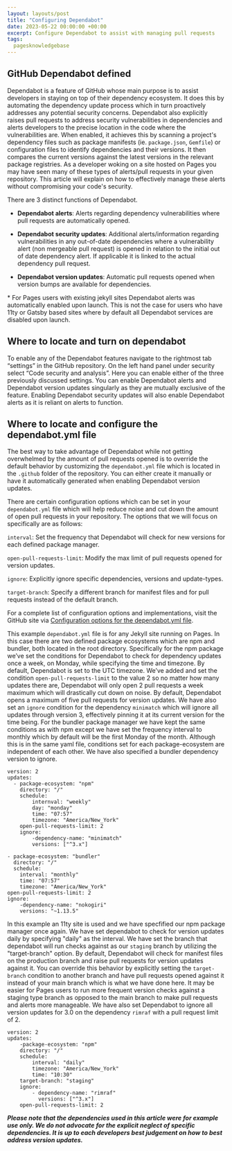 ```yaml
---
layout: layouts/post
title: "Configuring Dependabot"
date: 2023-05-22 00:00:00 +00:00
excerpt: Configure Dependabot to assist with managing pull requests
tags:
  pagesknowledgebase
---
```


## GitHub Dependabot defined

Dependabot is a feature of GitHub whose main purpose is to assist developers in staying on top of their dependency ecosystem. It does this by automating the dependency update process which in turn proactively addresses any potential security concerns. Dependabot also explicitly raises pull requests to address security vulnerabilities in dependencies and alerts developers to the precise location in the code where the vulnerabilities are. When enabled, it achieves this by scanning a project's dependency files such as package manifests (ie. `package.json`, `Gemfile`) or configuration files to identify dependencies and their versions. It then compares the current versions against the latest versions in the relevant package registries. As a developer woking on a site hosted on Pages you may have seen many of these types of alerts/pull requests in your given repository. This article will explain on how to effectively manage these alerts without compromising your code's security. 

There are 3 distinct functions of Dependabot.  

* __Dependabot alerts__: Alerts regarding dependency vulnerabilities where pull requests are automatically opened.

* __Dependabot security updates__: Additional alerts/information regarding vulnerabilities in any out-of-date dependencies where a vulnerability alert (non mergeable pull request) is opened in relation to the initial out of date dependency alert. If applicable it is linked to the actual dependency pull request.  

* __Dependabot version updates__: Automatic pull requests opened when version bumps are available for dependencies.   

\* For Pages users with existing jekyll sites Dependabot alerts was automatically enabled upon launch. This is not the case for users who have 11ty or Gatsby based sites where by default all Dependabot services are disabled upon launch.

## Where to locate and turn on dependabot  

To enable any of the Dependabot features navigate to the rightmost tab “settings” in the GitHub repository. On the left hand panel under security select “Code security and analysis”. Here you can enable either of the three previously discussed settings. You can enable Dependabot alerts and Dependabot version updates singularly as they are mutually exclusive of the feature. Enabling Dependabot security updates will also enable Dependabot alerts as it is reliant on alerts to function. 

## Where to locate and configure the dependabot.yml file

The best way to take advantage of Dependabot while not getting overwhelmed by the amount of pull requests opened is to override the default behavior by customizing the `dependabot.yml` file which is located in the `.github` folder of the repository. You can either create it manually or have it automatically generated when enabling Dependabot version updates.

There are certain configuration options which can be set in your `dependabot.yml` file which will help reduce noise and cut down the amount of open pull requests in your repository. The options that we will focus on specifically are as follows:


  
  `interval`: Set the frequency that Dependabot will check for new versions for each defined package manager.
  <br>
  
 `open-pull-requests-limit`: Modify the max limit of pull requests opened for version updates.
  <br>
  
 `ignore`: Explicitly ignore specific dependencies, versions and update-types.
  <br>
  
 `target-branch`: Specify a different branch for manifest files and for pull requests instead of the default branch.


For a complete list of configuration options and implementations, visit the GitHub site via [Configuration options for the dependabot.yml file](https://docs.github.com/en/code-security/dependabot/dependabot-version-updates/configuration-options-for-the-dependabot.yml-file#about-the-dependabotyml-file).

This example `dependabot.yml` file is for any Jekyll site running on Pages. In this case there are two defined package ecosystems which are npm and bundler, both located in the root directory. Specifically for the npm package we’ve set the conditions for Dependabot to check for dependency updates once a week, on Monday, while specifying the time and timezone. By default, Dependabot is set to the UTC timezone. We’ve added and set the condition `open-pull-requests-limit` to the value 2 so no matter how many updates there are, Dependabot will only open 2 pull requests a week maximum which will drastically cut down on noise. By default, Dependabot opens a maximum of five pull requests for version updates. We have also set an `ignore` condition for the dependency `minimatch` which will ignore all updates through version 3, effectively pinning it at its current version for the time being. For the bundler package manager we have kept the same conditions as with npm except we have set the frequency interval to monthly which by default will be the first Monday of the month. Although this is in the same yaml file, conditions set for each package-ecosystem are independent of each other. We have also specified a bundler dependency version to ignore.

```
version: 2
updates:
  - package-ecosystem: "npm"
    directory: "/"
    schedule:
        internval: "weekly"
        day: "monday"
        time: "07:57"
        timezone: "America/New_York"
    open-pull-requests-limit: 2
    ignore:
        -dependency-name: "minimatch"
        versions: ["^3.x"]

- package-ecosystem: "bundler"
  directory: "/"
  schedule:
    interval: "monthly"
    time: "07:57"
    timezone: "America/New_York"
open-pull-requests-limit: 2
ignore:
    -dependency-name: "nokogiri"
    versions: "~1.13.5"       
```
        
In this example an 11ty site is used and we have specfified our npm package manager once again. We have set dependabot to check for version updates daily by specifying "daily" as the interval. We have set the branch that dependabot will run checks against as our `staging` branch by utilizing the "target-branch" option. By default, Dependabot will check for manifest files on the production  branch and raise pull requests for version updates against it. You can override this behavior by explicitly setting the `target-branch` condition to another branch and have pull requests opened against it instead of your main branch which is what we have done here. It may be easier for Pages users to run more frequent version checks against a staging type branch as opposed to the main branch to make pull requests and alerts more manageable. We have also set Dependabot to ignore all version updates for 3.0 on the dependency `rimraf` with a pull request limit of 2.

```
version: 2
updates:
    -package-ecosystem: "npm"
    directory: "/"
    schedule:
        interval: "daily"
        timezone: "America/New_York"
        time: "10:30"
    target-branch: "staging"
    ignore:
        - dependency-name: "rimraf"
          versions: ["^3.x"]
    open-pull-requests-limit: 2
```
***Please note that the dependencies used in this article were for example use only. We do not advocate for the explicit neglect of specific dependencies. It is up to each developers best judgement on how to best address version updates.***

